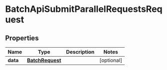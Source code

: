 

# BatchApiSubmitParallelRequestsRequest


## Properties

| Name | Type | Description | Notes |
|------------ | ------------- | ------------- | -------------|
|**data** | [**BatchRequest**](BatchRequest.md) |  |  [optional] |



